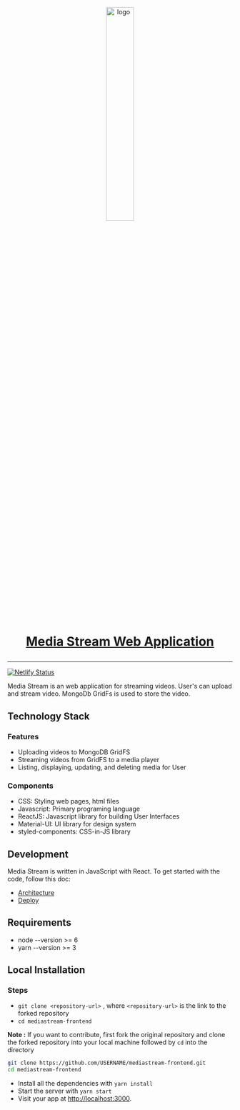 <p align="center">
  <img src="https://res.cloudinary.com/dphrdrgmd/image/upload/v1606369843/Media_Stream_1_m4oswa_qabrsp.png" alt="logo" width="35%" />
</p>
<h1 align="center">
<a href="https://streammedia.netlify.app/">

Media Stream Web Application
</a>

</h1>

---

[![Netlify Status](https://api.netlify.com/api/v1/badges/57adf506-2a57-4336-a927-0916c27a0b00/deploy-status)](https://app.netlify.com/sites/streammedia/deploys)

Media Stream is an web application for streaming videos. User's can upload and stream video. MongoDb GridFs is used to store the video.

## Technology Stack

### Features

- Uploading videos to MongoDB GridFS
- Streaming videos from GridFS to a media player
- Listing, displaying, updating, and deleting media for User

### Components

- CSS: Styling web pages, html files
- Javascript: Primary programing language
- ReactJS: Javascript library for building User Interfaces
- Material-UI: UI library for design system
- styled-components: CSS-in-JS library

## Development

Media Stream is written in JavaScript with React. To get started with the code, follow this doc:

- [Architecture](https://github.com/tarunyadav1/mediastream-frontend/blob/master/docs/ARCHITECTURE.md)
- [Deploy](https://github.com/tarunyadav1/mediastream-frontend/blob/master/docs/DEPLOY.md)

## Requirements

- node --version >= 6
- yarn --version >= 3

## Local Installation

### Steps

- `git clone <repository-url>` , where `<repository-url>` is the link to the forked repository
- `cd mediastream-frontend`

**Note :** If you want to contribute, first fork the original repository and clone the forked repository into your local machine followed by `cd` into the directory

```sh
git clone https://github.com/USERNAME/mediastream-frontend.git
cd mediastream-frontend
```

- Install all the dependencies with `yarn install`
- Start the server with `yarn start`
- Visit your app at [http://localhost:3000](http://localhost:3000).
